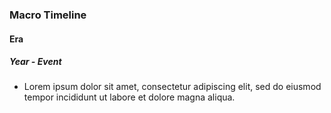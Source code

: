 
### Macro Timeline

#### Era

##### Year - Event

* Lorem ipsum dolor sit amet, consectetur adipiscing elit, sed do eiusmod tempor incididunt ut labore et dolore magna aliqua.
